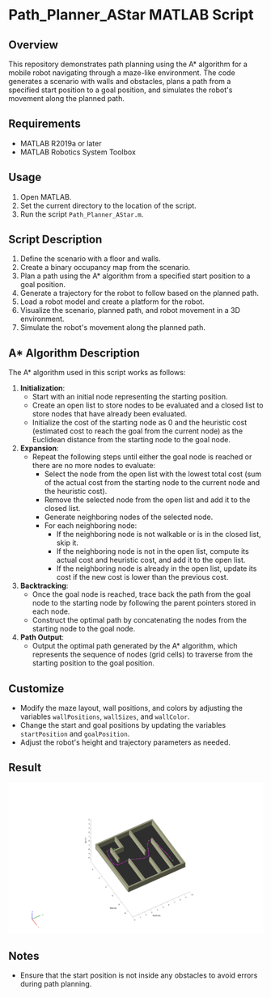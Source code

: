 # Path_Planner_AStar MATLAB Script

## Overview
This repository demonstrates path planning using the A* algorithm for a mobile robot navigating through a maze-like environment. The code generates a scenario with walls and obstacles, plans a path from a specified start position to a goal position, and simulates the robot's movement along the planned path.

## Requirements
- MATLAB R2019a or later
- MATLAB Robotics System Toolbox

## Usage
1. Open MATLAB.
2. Set the current directory to the location of the script.
3. Run the script `Path_Planner_AStar.m`.

## Script Description
1. Define the scenario with a floor and walls.
2. Create a binary occupancy map from the scenario.
3. Plan a path using the A* algorithm from a specified start position to a goal position.
4. Generate a trajectory for the robot to follow based on the planned path.
5. Load a robot model and create a platform for the robot.
6. Visualize the scenario, planned path, and robot movement in a 3D environment.
7. Simulate the robot's movement along the planned path.

## A* Algorithm Description
The A* algorithm used in this script works as follows:
1. **Initialization**:
   - Start with an initial node representing the starting position.
   - Create an open list to store nodes to be evaluated and a closed list to store nodes that have already been evaluated.
   - Initialize the cost of the starting node as 0 and the heuristic cost (estimated cost to reach the goal from the current node) as the Euclidean distance from the starting node to the goal node.
2. **Expansion**:
   - Repeat the following steps until either the goal node is reached or there are no more nodes to evaluate:
     - Select the node from the open list with the lowest total cost (sum of the actual cost from the starting node to the current node and the heuristic cost).
     - Remove the selected node from the open list and add it to the closed list.
     - Generate neighboring nodes of the selected node.
     - For each neighboring node:
       - If the neighboring node is not walkable or is in the closed list, skip it.
       - If the neighboring node is not in the open list, compute its actual cost and heuristic cost, and add it to the open list.
       - If the neighboring node is already in the open list, update its cost if the new cost is lower than the previous cost.
3. **Backtracking**:
   - Once the goal node is reached, trace back the path from the goal node to the starting node by following the parent pointers stored in each node.
   - Construct the optimal path by concatenating the nodes from the starting node to the goal node.
4. **Path Output**:
   - Output the optimal path generated by the A* algorithm, which represents the sequence of nodes (grid cells) to traverse from the starting position to the goal position.

## Customize
- Modify the maze layout, wall positions, and colors by adjusting the variables `wallPositions`, `wallSizes`, and `wallColor`.
- Change the start and goal positions by updating the variables `startPosition` and `goalPosition`.
- Adjust the robot's height and trajectory parameters as needed.

## Result

![Path Planned For Robot!](AStar_Path_Planner.png)

## Notes
- Ensure that the start position is not inside any obstacles to avoid errors during path planning.
